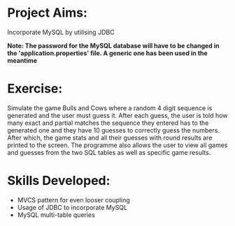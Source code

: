 # Project Aims: 
Incorporate MySQL by utilising JDBC

**Note: The password for the MySQL database will have to be changed in the 'application.properties' file. A generic one has been used in the meantime**

# Exercise:
Simulate the game Bulls and Cows where a random 4 digit sequence is generated and the user must guess it. After each guess, the user is told how many exact and partial matches the sequence they entered has to the generated one and they have 10 guesses to correctly guess the numbers. After which, the game stats and all their guesses with round results are printed to the screen. The programme also allows the user to view all games and guesses from the two SQL tables as well as specific game results. 

# Skills Developed:
- MVCS pattern for even looser coupling
- Usage of JDBC to incorporate MySQL
- MySQL multi-table queries

